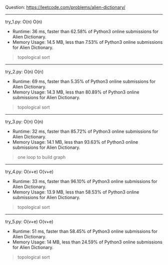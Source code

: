 Question: https://leetcode.com/problems/alien-dictionary/

---

try_1.py: O(n) O(n)

* Runtime: 36 ms, faster than 62.58% of Python3 online submissions for Alien Dictionary.
* Memory Usage: 14.5 MB, less than 7.53% of Python3 online submissions for Alien Dictionary.

> topological sort

---

try_2.py: O(n) O(n)

* Runtime: 69 ms, faster than 5.35% of Python3 online submissions for Alien Dictionary.
* Memory Usage: 14.3 MB, less than 80.89% of Python3 online submissions for Alien Dictionary.

> topological sort

---

try_3.py: O(n) O(n)

* Runtime: 32 ms, faster than 85.72% of Python3 online submissions for Alien Dictionary.
* Memory Usage: 14.1 MB, less than 93.63% of Python3 online submissions for Alien Dictionary.

> one loop to build graph

---

try_4.py: O(v+e) O(v+e)

* Runtime: 33 ms, faster than 96.10% of Python3 online submissions for Alien Dictionary.
* Memory Usage: 13.9 MB, less than 58.53% of Python3 online submissions for Alien Dictionary.

> topological sort

---

try_5.py: O(v+e) O(v+e)

* Runtime: 51 ms, faster than 58.45% of Python3 online submissions for Alien Dictionary.
* Memory Usage: 14 MB, less than 24.59% of Python3 online submissions for Alien Dictionary.

> topological sort
